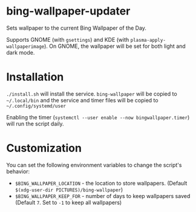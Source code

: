 # bing-wallpaper-updater

Sets wallpaper to the current Bing Wallpaper of the Day.

Supports GNOME (with `gsettings`) and KDE (with `plasma-apply-wallpaperimage`). On GNOME, the wallpaper will be set for both light and dark mode.

# Installation

`./install.sh` will install the service. `bing-wallpaper` will be copied to `~/.local/bin` and the service and timer files will be copied to `~/.config/systemd/user`

Enabling the timer (`systemctl --user enable --now bingwallpaper.timer`) will run the script daily.

# Customization

You can set the following environment variables to change the script's behavior:

* `$BING_WALLPAPER_LOCATION` - the location to store wallpapers. (Default `$(xdg-user-dir PICTURES)/bing-wallpaper`)
* `$BING_WALLPAPER_KEEP_FOR` - number of days to keep wallpapers saved (Default `7`. Set to `-1` to keep all wallpapers)
